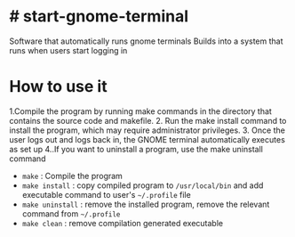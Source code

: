 # # start-gnome-terminal
Software that automatically runs gnome terminals 
Builds into a system that runs when users start logging in

# How to use it
1.Compile the program by running make commands in the directory that contains the source code and makefile.
2. Run the make install command to install the program, which may require administrator privileges.
3. Once the user logs out and logs back in, the GNOME terminal automatically executes as set up
4..If you want to uninstall a program, use the make uninstall command
  * `make` : Compile the program
  * `make install` : copy compiled program to `/usr/local/bin` and add executable command to user's `~/.profile` file
  * `make uninstall` : remove the installed program, remove the relevant command from `~/.profile`
  * `make clean` : remove compilation generated executable

